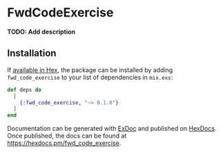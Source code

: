 # FwdCodeExercise

**TODO: Add description**

## Installation

If [available in Hex](https://hex.pm/docs/publish), the package can be installed
by adding `fwd_code_exercise` to your list of dependencies in `mix.exs`:

```elixir
def deps do
  [
    {:fwd_code_exercise, "~> 0.1.0"}
  ]
end
```

Documentation can be generated with [ExDoc](https://github.com/elixir-lang/ex_doc)
and published on [HexDocs](https://hexdocs.pm). Once published, the docs can
be found at <https://hexdocs.pm/fwd_code_exercise>.

